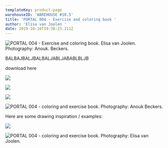 ```yaml
---
templateKey: product-page
warehouseID: 'WAREHOUSE #10.5'
title: 'PORTAL 004 - Exercise and coloring book '
author: 'Elisa van Joolen '
date: 2019-10-16T19:38:23.211Z
---
```



![PORTAL 004 - Exercise and coloring book. Elisa van Joolen. Photography: Anouk. Beckers. ](/img/03_portal004_photo_anoukbeckers.jpg "PORTAL 004 - Exercise and coloring book. Photography: Anouk. Beckers. ")

BALBAJBALJBALBALJABLJABABLBLJB

download here 

![](/img/08_portal004_photo_anoukbeckers.jpg)

![](/img/01_portal004_photo_anoukbeckers.jpg)

![](/img/09_portal004_photo_anoukbeckers.jpg)

![PORTAL 004 - coloring and exercise book. Photography: Anouk Beckers.](/img/06_portal004_photo_anoukbeckers.jpg "PORTAL 004 - coloring and exercise book. Photography: Anouk Beckers.")

Here are some drawing inspiration / examples: 

![](/img/img_1739.jpg)

![PORTAL 004 - coloring and exercise book. Photography: Elisa van Joolen.](/img/img_1770.jpg "PORTAL 004 - coloring and exercise book. Photography: Elisa van Joolen.")